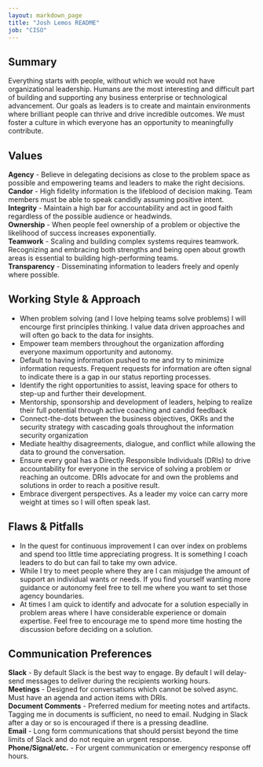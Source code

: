 ```yaml
---
layout: markdown_page
title: "Josh Lemos README"
job: "CISO"
---
```


## Summary
Everything starts with people, without which we would not have organizational leadership. Humans are the most interesting and difficult part of building and supporting any business enterprise or technological advancement. Our goals as  leaders is to create and maintain environments where brilliant people can thrive and drive incredible outcomes. We must foster a culture in which everyone has an opportunity to meaningfully contribute.

## Values
**Agency** - Believe in delegating decisions as close to the problem space as possible and empowering teams and leaders to make the right decisions. <br/>
**Candor** - High fidelity information is the lifeblood of decision making. Team members must be able to speak candidly assuming positive intent. <br/>
**Integrity** - Maintain a high bar for accountability and act in good faith regardless of the possible audience or headwinds. <br/>
**Ownership** - When people feel ownership of a problem or objective the likelihood of success increases exponentially.  <br/>
**Teamwork** - Scaling and building complex systems requires teamwork. Recognizing and embracing both strengths and being open about growth areas is essential to building high-performing teams. <br/>
**Transparency** - Disseminating information to leaders freely and openly where possible. <br/> 

## Working Style & Approach
- When problem solving (and I love helping teams solve problems) I will encourge first principles thinking. I value data driven approaches and will often go back to the data for insights. 
- Empower team members throughout the organization affording everyone maximum opportunity and autonomy.
- Default to having information pushed to me and try to minimize information requests. Frequent requests for information are often signal to indicate there is a gap in our status reporting processes.
- Identify the right opportunities to assist, leaving space for others to step-up and further their development.
- Mentorship, sponsorship and development of leaders, helping to realize their full potential through active coaching and candid feedback
- Connect-the-dots between the business objectives, OKRs and the security strategy with cascading goals throughout the information security organization
- Mediate healthy disagreements, dialogue, and conflict while allowing the data to ground the conversation.
- Ensure every goal has a Directly Responsible Individuals (DRIs) to drive accountability for everyone in the service of solving a problem or reaching an outcome. DRIs advocate for and own the problems and solutions in order to reach a positive result. 
- Embrace divergent perspectives. As a leader my voice can carry more weight at times so I will often speak last.

## Flaws & Pitfalls
- In the quest for continuous improvement I can over index on problems and spend too little time appreciating progress. It is something I coach leaders to do but can fail to take my own advice.
-  While I try to meet people where they are I can misjudge the amount of support an individual wants or needs. If you find yourself wanting more guidance or autonomy feel free to tell me where you want to set those agency boundaries.
- At times I am quick to identify and advocate for a solution especially in problem areas where I have considerable experience or domain expertise. Feel free to encourage me to spend more time hosting the discussion before deciding on a solution.

## Communication Preferences
__Slack__ - By default Slack is the best way to engage. By default I will delay-send messages to deliver during the recipients working hours. <br/> 
__Meetings__ - Designed for conversations which cannot be solved async. Must have an agenda and action items with DRIs. <br/> 
__Document Comments__ - Preferred medium for meeting notes and artifacts. Tagging me in documents is sufficient, no need to email. Nudging in Slack after a day or so is encouraged if there is a pressing deadline.  <br/> 
__Email__ - Long form communications that should persist beyond the time limits of Slack and do not require an urgent response.<br/> 
__Phone/Signal/etc.__ - For urgent communication or emergency response off hours.<br/> 
